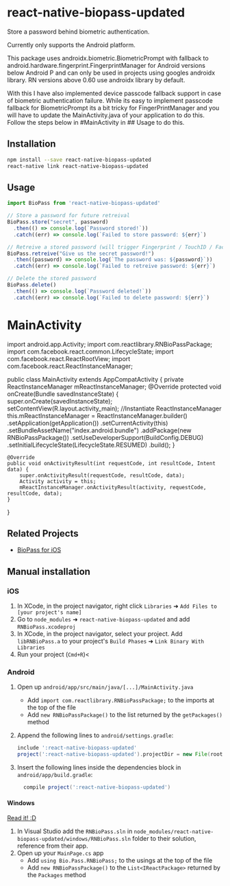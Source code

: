 # react-native-biopass-updated

Store a password behind biometric authentication.

Currently only supports the Android platform.

This package uses androidx.biometric.BiometricPrompt with fallback to android.hardware.fingerprint.FingerprintManager for Android versions below Android P and can only be used in projects using googles androidx library. RN versions above 0.60 use androidx library by default.

With this I have also implemented device passcode fallback support in case of biometric authentication failure. While its easy to implement passcode fallback for BiometricPrompt its a bit tricky for FingerPrintManager and you will have to update the MainActivity.java of your application to do this. Follow the steps below in #MainActivity in ## Usage to do this.

## Installation

```sh
npm install --save react-native-biopass-updated
react-native link react-native-biopass-updated
```

## Usage

```js
import BioPass from 'react-native-biopass-updated'

// Store a password for future retreival
BioPass.store("secret", password)
  .then(() => console.log(`Password stored!`))
  .catch((err) => console.log(`Failed to store password: ${err}`)

// Retreive a stored password (will trigger Fingerprint / TouchID / FaceID prompt)
BioPass.retreive("Give us the secret password!")
  .then((password) => console.log(`The password was: ${password}`))
  .catch((err) => console.log(`Failed to retreive password: ${err}`)

// Delete the stored password
BioPass.delete()
  .then(() => console.log(`Password deleted!`))
  .catch((err) => console.log(`Failed to delete password: ${err}`)
```

# MainActivity
import android.app.Activity;
import com.reactlibrary.RNBioPassPackage;
import com.facebook.react.common.LifecycleState;
import com.facebook.react.ReactRootView;
import com.facebook.react.ReactInstanceManager;

public class MainActivity extends AppCompatActivity {
    private ReactInstanceManager mReactInstanceManager;
    @Override
    protected void onCreate(Bundle savedInstanceState) {
        super.onCreate(savedInstanceState);
        setContentView(R.layout.activity_main);
        //Instantiate ReactInstanceManager
        this.mReactInstanceManager = ReactInstanceManager.builder()
                .setApplication(getApplication())
                .setCurrentActivity(this)
                .setBundleAssetName("index.android.bundle")
                .addPackage(new RNBioPassPackage())
                .setUseDeveloperSupport(BuildConfig.DEBUG)
                .setInitialLifecycleState(LifecycleState.RESUMED)
                .build();
    }

    @Override
    public void onActivityResult(int requestCode, int resultCode, Intent data) {
        super.onActivityResult(requestCode, resultCode, data);
        Activity activity = this;
        mReactInstanceManager.onActivityResult(activity, requestCode, resultCode, data);
    }
}


## Related Projects

- [BioPass for iOS](https://github.com/LinusU/BioPass)

## Manual installation

### iOS

1. In XCode, in the project navigator, right click `Libraries` ➜ `Add Files to [your project's name]`
2. Go to `node_modules` ➜ `react-native-biopass-updated` and add `RNBioPass.xcodeproj`
3. In XCode, in the project navigator, select your project. Add `libRNBioPass.a` to your project's `Build Phases` ➜ `Link Binary With Libraries`
4. Run your project (`Cmd+R`)<

### Android

1. Open up `android/app/src/main/java/[...]/MainActivity.java`
    - Add `import com.reactlibrary.RNBioPassPackage;` to the imports at the top of the file
    - Add `new RNBioPassPackage()` to the list returned by the `getPackages()` method
1. Append the following lines to `android/settings.gradle`:

    ```gradle
    include ':react-native-biopass-updated'
    project(':react-native-biopass-updated').projectDir = new File(rootProject.projectDir '../node_modules/react-native-biopass-updated/android')
    ```

1. Insert the following lines inside the dependencies block in `android/app/build.gradle`:

    ```gradle
      compile project(':react-native-biopass-updated')
    ```

#### Windows

[Read it! :D](https://github.com/ReactWindows/react-native)

1. In Visual Studio add the `RNBioPass.sln` in `node_modules/react-native-biopass-updated/windows/RNBioPass.sln` folder to their solution, reference from their app.
2. Open up your `MainPage.cs` app
    - Add `using Bio.Pass.RNBioPass;` to the usings at the top of the file
    - Add `new RNBioPassPackage()` to the `List<IReactPackage>` returned by the `Packages` method
